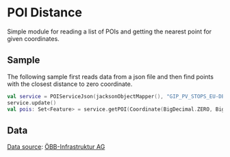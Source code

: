 # POI Distance

Simple module for reading a list of POIs and getting the nearest point for given coordinates.

## Sample

The following sample first reads data from a json file and then find points with the closest distance to zero
coordinate.

```kotlin
val service = POIServiceJson(jacksonObjectMapper(), "GIP_PV_STOPS_EU-DEL-V-20220627.json")
service.update()
val pois: Set<Feature> = service.getPOI(Coordinate(BigDecimal.ZERO, BigDecimal.ZERO), Instant.now())
```

## Data

[Data source](https://data.oebb.at/#default/datasetDetail): [ÖBB-Infrastruktur AG](http://infrastruktur.oebb.at/de/)